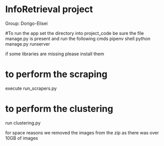 # InfoRetrieval project

Group: Dorigo-Elisei

#To run the app
set the directory into project_code be sure the file manage.py is present and run the following cmds
pipenv shell
python manage.py runserver

if some libraries are missing please install them

# to perform the scraping

execute run_scrapers.py

# to perform the clustering 
run clustering.py

for space reasons we removed the images from the zip as there was over 10GB of images
